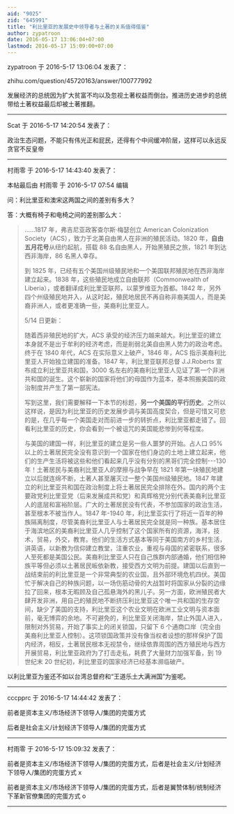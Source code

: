 ```yaml
---
aid: "9025"
zid: "645991"
title: "利比里亚的发展史中领导者与土著的关系值得借鉴"
author: zypatroon
date: 2016-05-17 13:06:04+07:00
lastmod: 2016-05-17 15:09:00+07:00
---
```


zypatroon 于 2016-5-17 13:06:04 发表了：

zhihu.com/question/45720163/answer/100777992

发展经济的总统因为扩大贫富不均以及忽视土著权益而倒台。推进历史进步的总统带给土著权益最后却被土著推翻。

---

Scat 于 2016-5-17 14:20:54 发表了：

政治生态问题，不能只有伟光正和屁民，还得有个中间缓冲阶层，这样可以永远反贪官不反皇帝

---

村雨零 于 2016-5-17 14:43:40 发表了：

本帖最后由 村雨零 于 2016-5-17 07:54 编辑

问：利比里亚和澳宋这两国之间的差别有多大？

答：大概有椅子和电椅之间的差别那么大：

> ……1817 年，弗吉尼亚政客查尔斯·梅瑟创立 American Colonization Society（ACS），致力于北美自由黑人在非洲的殖民活动。1820 年，**自由五月花号**从纽约起航，搭载 88 名自由黑人，开始黑殖民之旅，1821 年到达西非海岸，86 名黑人幸存。
>
> 到 1825 年，已经有五个美国州级殖民地和一个美国联邦殖民地在西非海岸建立起来。1838 年，这些殖民地成立自由联邦（Commonwealth of Liberia），或者翻译成利比里亚联邦，以蒙罗维亚为首都。1842 年，另外四个州级殖民地并入，从这时起，殖民地居民不再自称非裔美国人，而是美裔非洲人，或者更准确一些，美裔利比里亚人。
>
> 5/14 日更新：
>
> 随着西非殖民地的扩大，ACS 承受的经济压力越来越大。利比里亚的建立本身就不是出于牟利的经济考虑，而是削弱北美自由黑人势力的政治考虑。终于在 1840 年代，ACS 在实际意义上破产，1846 年，ACS 指示美裔利比里亚人开始独立建国的准备。1847 年，利比里亚联邦总督 J.J.Roberts 宣布成立利比里亚共和国，3000 名左右的美裔利比里亚人见证了第一个非洲共和国的诞生。这个崭新的国家将他们的母国作为蓝本，基本照搬美国的政治制度并产生了第一部宪法。
>
> 写到这里，我们需要解释一下本节的标题，**另一个美国的平行历史**。之所以这样说，是因为利比里亚的历史发展步调与美国高度契合，但是可惜又可悲的是，在几乎每一个美国走对而前进一步的转折点，利比里亚都走错了。回看利比里亚的历史，你会看到一个被诅咒的美国能悲惨到何等程度。
>
> 与美国的建国一样，利比里亚的建立是另一些人噩梦的开始。占人口 95%以上的土著居民完全没有意识到一个国家在他们身边的土地上建立起来，他们的生产生活将被这些和他们看起来几乎没有分别的黑哥们完全控制---130 年！土著居民与美裔利比里亚人的摩擦与战争早在 1821 年第一块殖民地建立以后就连绵不断，土著人甚至屠灭过一整个美国州级殖民地。1847 年建立的利比里亚共和国在政治制度上将土著居民完全排除在外。国内的两个主要政党利比里亚党（后来发展成共和党）和真辉格党分别代表美裔利比里亚人的底层和富裕阶层。广大的土著居民没有代表，不参加国家的政治生活，甚至根本不被当作人。1847 年-1940 年，利比里亚实行了将近一百年的种族隔离制度，尽管美裔利比里亚人与土著居民完全就是同一种族。基本居住于海滨地区的美裔利比里亚人几乎控制了这个国家所有的资源，海洋，技术，贸易，外交，教育。他们的生活方式基本等同于美国南方的乡村生活，讲英语，以新教为信仰建立教堂，注重农业，重视与母国的紧密联系，很多人至死都是美国公民。美裔利比里亚人只在自己族群内部通婚，他们相信种族平等但必须以土著居民皈依新教，接受西方文明为前提。建国以后直到一战结束前的利比里亚是一个非常典型的农业国，且外部环境危机四伏。美国忙于解决自己的种族问题，以一场伤筋动骨的大战暂时将国家从分裂的边缘拉了回来，根本无暇顾及自己孤悬海外的黑儿子。另一方面，欧洲殖民者大肆开发非洲，用自己的殖民地不断挤压利比里亚这个唯一共和国的生存空间，缺少了美国的支持，利比里亚这个农业文明在欧洲工业文明与资本面前，毫无博弈的余地。不可避免的，利比里亚关闭海岸，禁止外国人进入，限制对外贸易，开始了事实上的闭关锁国，只留下 6 个通商口岸（完全由美裔利比里亚人控制）。这项锁国政策并没有像当权者设想的那样保护了国内经济，相反，土著居民根本无视禁令，继续依靠周围的西方殖民地与西方开展贸易，利比里亚政府为了打击走私，耗费了大量财力加强军备，到 19 世纪末 20 世纪初，利比里亚的国家经济已经基本濒临破产。

以利比里亚为鉴还不如以台湾总督府和“王道乐土大满洲国”为鉴呢。

---

cccpprc 于 2016-5-17 14:44:42 发表了：

前者是资本主义/市场经济下领导人/集团的完蛋方式

后者是社会主义/计划经济下领导人/集团的完蛋方式

---

村雨零 于 2016-5-17 15:09:32 发表了：

前者是资本主义/市场经济下领导人/集团的完蛋方式，后者是社会主义/计划经济下领导人/集团的完蛋方式 x

前者是资本主义/市场经济下领导人/集团的完蛋方式，后者是翼赞体制/统制经济下革新官僚集团的完蛋方式 o

---
